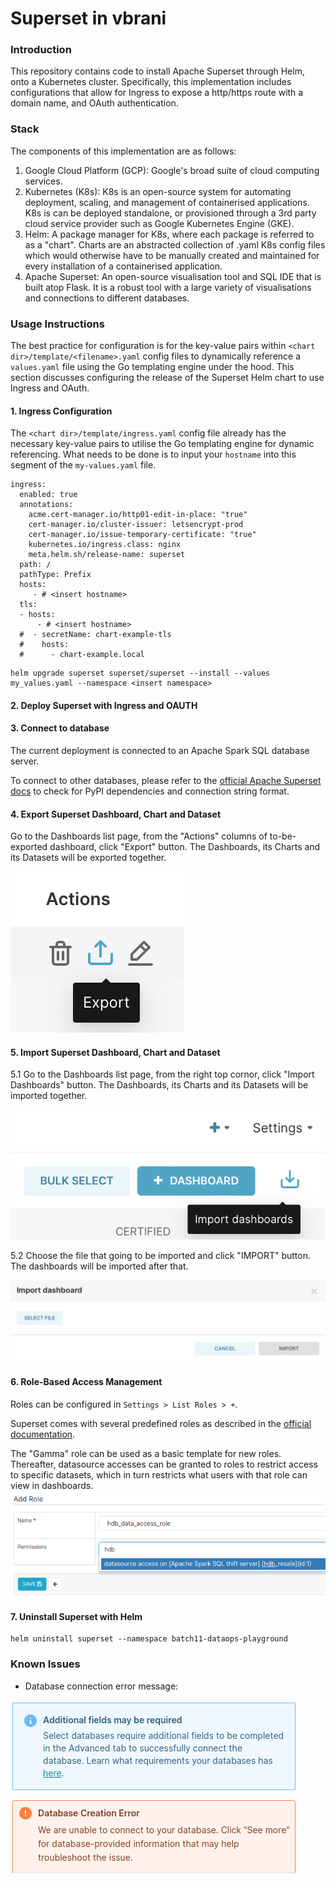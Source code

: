 Superset in vbrani
===
### Introduction
This repository contains code to install Apache Superset through Helm, onto a Kubernetes cluster. Specifically, this implementation includes configurations that allow for Ingress to expose a http/https route with a domain name, and OAuth authentication.

### Stack
The components of this implementation are as follows:
1. Google Cloud Platform (GCP): Google's broad suite of cloud computing services.
2. Kubernetes (K8s): K8s is an open-source system for automating deployment, scaling, and management of containerised applications. K8s is can be deployed standalone, or provisioned through a 3rd party cloud service provider such as Google Kubernetes Engine (GKE).
3. Helm: A package manager for K8s, where each package is referred to as a "chart". Charts are an abstracted collection of .yaml K8s config files which would otherwise have to be manually created and maintained for every installation of a containerised application.
4. Apache Superset: An open-source visualisation tool and SQL IDE that is built atop Flask. It is a robust tool with a large variety of visualisations and connections to different databases.

### Usage Instructions
The best practice for configuration is for the key-value pairs within `<chart dir>/template/<filename>.yaml` config files to dynamically reference a `values.yaml` file using the Go templating engine under the hood. This section discusses configuring the release of the Superset Helm chart to use Ingress and OAuth.
#### 1. Ingress Configuration 
The `<chart dir>/template/ingress.yaml` config file already has the necessary key-value pairs to utilise the Go templating engine for dynamic referencing. What needs to be done is to input your `hostname` into this segment of the `my-values.yaml` file.
```
ingress:
  enabled: true
  annotations:
    acme.cert-manager.io/http01-edit-in-place: "true"
    cert-manager.io/cluster-issuer: letsencrypt-prod
    cert-manager.io/issue-temporary-certificate: "true"
    kubernetes.io/ingress.class: nginx
    meta.helm.sh/release-name: superset
  path: /
  pathType: Prefix
  hosts:
     - # <insert hostname>
  tls:
  - hosts:
      - # <insert hostname>
  #  - secretName: chart-example-tls
  #    hosts:
  #      - chart-example.local
```
```
helm upgrade superset superset/superset --install --values my_values.yaml --namespace <insert namespace>
```


#### 2. Deploy Superset with Ingress and OAUTH


#### 3. Connect to database
The current deployment is connected to an Apache Spark SQL database server.

To connect to other databases, please refer to the [official Apache Superset docs](https://superset.apache.org/docs/databases/installing-database-drivers) to check for PyPI dependencies and connection string format.

#### 4. Export Superset Dashboard, Chart and Dataset
Go to the Dashboards list page, from the "Actions" columns of to-be-exported dashboard, click "Export" button. The Dashboards, its Charts and its Datasets will be exported together.

![Superset Dashboard Export](images/dashboard_export.png)

#### 5. Import Superset Dashboard, Chart and Dataset
5.1 Go to the Dashboards list page, from the right top cornor, click "Import Dashboards" button. The Dashboards, its Charts and its Datasets will be imported together.

![Superset Dashboard Import](images/dashboard_import.png)

5.2 
Choose the file that going to be imported and click "IMPORT" button. The dashboards will be imported after that.

![Superset Dashboard Import Dialogbox](images/import_dashboard.png)

#### 6. Role-Based Access Management
Roles can be configured in ```Settings > List Roles > +```.

Superset comes with several predefined roles as described in the [official documentation](https://superset.apache.org/docs/security/).

The "Gamma" role can be used as a basic template for new roles. Thereafter, datasource accesses can be granted to roles to restrict access to specific datasets, which in turn restricts what users with that role can view in dashboards.
![Superset role access screenshot](images/role_access.png)

#### 7. Uninstall Superset with Helm
```
helm uninstall superset --namespace batch11-dataops-playground
```

### Known Issues
* Database connection error message:

![Database error message screenshot](images/db_connect_error.png)

